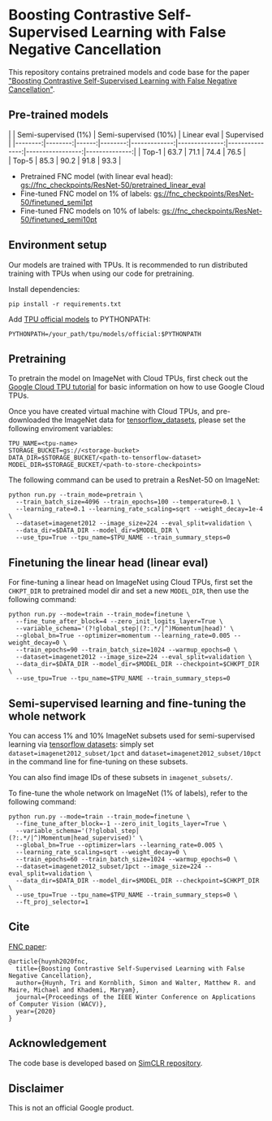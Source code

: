 # Boosting Contrastive Self-Supervised Learning with False Negative Cancellation

This repository contains pretrained models and code base for the paper ["Boosting Contrastive Self-Supervised Learning with False Negative Cancellation"](https://arxiv.org/abs/2011.11765).

## Pre-trained models

|      |  Semi-supervised (1%) |   Semi-supervised (10%) |   Linear eval |   Supervised |
|--------:|--------:|------:|--------:|-------------:|--------------:|---------------:|-----------------:|--------------:|
|      Top-1 |  63.7     |   71.1    |  74.4   |   76.5      |     
|      Top-5 |  85.3     |   90.2    |  91.8   |    93.3     |   


* Pretrained FNC model (with linear eval head): [gs://fnc_checkpoints/ResNet-50/pretrained_linear_eval](https://console.cloud.google.com/storage/browser/fnc_checkpoints/ResNet-50/pretrained_linear_eval)
* Fine-tuned FNC model on 1% of labels: [gs://fnc_checkpoints/ResNet-50/finetuned_semi1pt](https://console.cloud.google.com/storage/browser/fnc_checkpoints/ResNet-50/finetuned_semi1pt)
* Fine-tuned FNC models on 10% of labels: [gs://fnc_checkpoints/ResNet-50/finetuned_semi10pt](https://console.cloud.google.com/storage/browser/fnc_checkpoints/ResNet-50/finetuned_semi10pt)

## Environment setup

Our models are trained with TPUs. It is recommended to run distributed training with TPUs when using our code for pretraining.

Install dependencies:
```
pip install -r requirements.txt
```
Add [TPU official models](https://github.com/tensorflow/tpu/tree/master/models/official) to PYTHONPATH:
```
PYTHONPATH=/your_path/tpu/models/official:$PYTHONPATH
```

## Pretraining

To pretrain the model on ImageNet with Cloud TPUs, first check out the [Google Cloud TPU tutorial](https://cloud.google.com/tpu/docs/tutorials/mnist) for basic information on how to use Google Cloud TPUs.

Once you have created virtual machine with Cloud TPUs, and pre-downloaded the ImageNet data for [tensorflow_datasets](https://www.tensorflow.org/datasets/catalog/imagenet2012), please set the following enviroment variables:

```
TPU_NAME=<tpu-name>
STORAGE_BUCKET=gs://<storage-bucket>
DATA_DIR=$STORAGE_BUCKET/<path-to-tensorflow-dataset>
MODEL_DIR=$STORAGE_BUCKET/<path-to-store-checkpoints>
```

The following command can be used to pretrain a ResNet-50 on ImageNet:

```
python run.py --train_mode=pretrain \
  --train_batch_size=4096 --train_epochs=100 --temperature=0.1 \
  --learning_rate=0.1 --learning_rate_scaling=sqrt --weight_decay=1e-4 \
  --dataset=imagenet2012 --image_size=224 --eval_split=validation \
  --data_dir=$DATA_DIR --model_dir=$MODEL_DIR \
  --use_tpu=True --tpu_name=$TPU_NAME --train_summary_steps=0
```

## Finetuning the linear head (linear eval)

For fine-tuning a linear head on ImageNet using Cloud TPUs, first set the `CHKPT_DIR` to pretrained model dir and set a new `MODEL_DIR`, then use the following command:

```
python run.py --mode=train --train_mode=finetune \
  --fine_tune_after_block=4 --zero_init_logits_layer=True \
  --variable_schema='(?!global_step|(?:.*/|^)Momentum|head)' \
  --global_bn=True --optimizer=momentum --learning_rate=0.005 --weight_decay=0 \
  --train_epochs=90 --train_batch_size=1024 --warmup_epochs=0 \
  --dataset=imagenet2012 --image_size=224 --eval_split=validation \
  --data_dir=$DATA_DIR --model_dir=$MODEL_DIR --checkpoint=$CHKPT_DIR \
  --use_tpu=True --tpu_name=$TPU_NAME --train_summary_steps=0
```

## Semi-supervised learning and fine-tuning the whole network

You can access 1% and 10% ImageNet subsets used for semi-supervised learning via [tensorflow datasets](https://www.tensorflow.org/datasets/catalog/imagenet2012_subset): simply set `dataset=imagenet2012_subset/1pct` and `dataset=imagenet2012_subset/10pct` in the command line for fine-tuning on these subsets.

You can also find image IDs of these subsets in `imagenet_subsets/`.

To fine-tune the whole network on ImageNet (1% of labels), refer to the following command:

```
python run.py --mode=train --train_mode=finetune \
  --fine_tune_after_block=-1 --zero_init_logits_layer=True \
  --variable_schema='(?!global_step|(?:.*/|^)Momentum|head_supervised)' \
  --global_bn=True --optimizer=lars --learning_rate=0.005 \
  --learning_rate_scaling=sqrt --weight_decay=0 \
  --train_epochs=60 --train_batch_size=1024 --warmup_epochs=0 \
  --dataset=imagenet2012_subset/1pct --image_size=224 --eval_split=validation \
  --data_dir=$DATA_DIR --model_dir=$MODEL_DIR --checkpoint=$CHKPT_DIR \
  --use_tpu=True --tpu_name=$TPU_NAME --train_summary_steps=0 \
  --ft_proj_selector=1
```

## Cite

[FNC paper](https://arxiv.org/abs/2011.11765):

```
@article{huynh2020fnc,
  title={Boosting Contrastive Self-Supervised Learning with False Negative Cancellation},
  author={Huynh, Tri and Kornblith, Simon and Walter, Matthew R. and Maire, Michael and Khademi, Maryam},
  journal={Proceedings of the IEEE Winter Conference on Applications of Computer Vision (WACV)},
  year={2020}
}
```
## Acknowledgement
The code base is developed based on [SimCLR repository](https://github.com/google-research/simclr).

## Disclaimer
This is not an official Google product.

